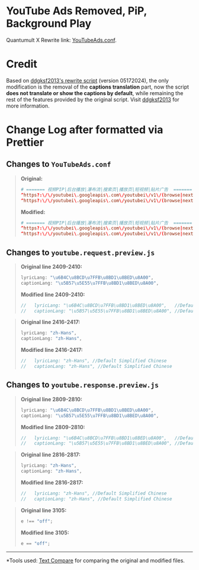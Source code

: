 # YouTube Ads Removed, PiP, Background Play

Quantumult X Rewrite link: [YouTubeAds.conf](https://raw.githubusercontent.com/Ender-Wang/YouTubeAds-PiP-BackgroundPlay/main/YouTubeAds.conf).

# Credit

Based on [ddgksf2013's rewrite script](https://raw.githubusercontent.com/ddgksf2013/Rewrite/master/AdBlock/YoutubeAds.conf) (version 05172024), the only modification is the removal of the **captions translation** part, now the script **does not translate or show the captions by default**, while remaining the rest of the features provided by the original script. Visit [ddgksf2013](https://github.com/ddgksf2013/ddgksf2013) for more information.

# Change Log after formatted via Prettier

## Changes to `YouTubeAds.conf`

> **Original:**
>
> ```conf
> # ======= 视频PIP|后台播放|瀑布流|搜索页|播放页|短视频|贴片广告  ======= #
> ^https?:\/\/youtubei\.googleapis\.com\/youtubei\/v1\/(browse|next|player|reel\/reel_watch_sequence|get_watch) url script-request-body https://raw.githubusercontent.com/Maasea/sgmodule/master/Script/Youtube/dist/youtube.request.preview.js
> ^https?:\/\/youtubei\.googleapis\.com\/youtubei\/v1\/(browse|next|player|search|reel\/reel_watch_sequence|guide|account\/get_setting|get_watch) url script-response-body https://raw.githubusercontent.com/Maasea/sgmodule/master/Script/Youtube/dist/youtube.response.preview.js
> ```
>
> **Modified:**
>
> ```conf
> # ======= 视频PIP|后台播放|瀑布流|搜索页|播放页|短视频|贴片广告  ======= #
> ^https?:\/\/youtubei\.googleapis\.com\/youtubei\/v1\/(browse|next|player|reel\/reel_watch_sequence|get_watch) url script-request-body https://raw.githubusercontent.com/Ender-Wang/YouTubeAds-PiP-BackgroundPlay/main/youtube.request.preview.js
> ^https?:\/\/youtubei\.googleapis\.com\/youtubei\/v1\/(browse|next|player|search|reel\/reel_watch_sequence|guide|account\/get_setting|get_watch) url script-response-body https://raw.githubusercontent.com/Ender-Wang/YouTubeAds-PiP-BackgroundPlay/main/youtube.response.preview.js
> ```

## Changes to `youtube.request.preview.js`

> **Original line 2409-2410:**
>
> ```javascript
> lyricLang: "\u6B4C\u8BCD\u7FFB\u8BD1\u8BED\u8A00",
> captionLang: "\u5B57\u5E55\u7FFB\u8BD1\u8BED\u8A00",
> ```
>
> **Modified line 2409-2410:**
>
> ```javascript
> //   lyricLang: "\u6B4C\u8BCD\u7FFB\u8BD1\u8BED\u8A00",   //Default lyrics > Simplified Chinese off
> //   captionLang: "\u5B57\u5E55\u7FFB\u8BD1\u8BED\u8A00", //Default subtitles > Simplified Chinese off
> ```

> **Original line 2416-2417:**
>
> ```javascript
> lyricLang: "zh-Hans",
> captionLang: "zh-Hans",
> ```
>
> **Modified line 2416-2417:**
>
> ```javascript
> //   lyricLang: "zh-Hans", //Default Simplified Chinese
> //   captionLang: "zh-Hans", //Default Simplified Chinese
> ```

## Changes to `youtube.response.preview.js`

> **Original line 2809-2810:**
>
> ```javascript
> lyricLang: "\u6B4C\u8BCD\u7FFB\u8BD1\u8BED\u8A00",
> captionLang: "\u5B57\u5E55\u7FFB\u8BD1\u8BED\u8A00",
> ```
>
> **Modified line 2809-2810:**
>
> ```javascript
> //   lyricLang: "\u6B4C\u8BCD\u7FFB\u8BD1\u8BED\u8A00",   //Default > lyrics Simplified Chinese off
> //   captionLang: "\u5B57\u5E55\u7FFB\u8BD1\u8BED\u8A00", //Default > subtitles Simplified Chinese off
> ```

> **Original line 2816-2817:**
>
> ```javascript
> lyricLang: "zh-Hans",
> captionLang: "zh-Hans",
> ```
>
> **Modified line 2816-2817:**
>
> ```javascript
> //   lyricLang: "zh-Hans", //Default Simplified Chinese
> //   captionLang: "zh-Hans", //Default Simplified Chinese
> ```

> **Original line 3105:**
>
> ```javascript
> e !== "off";
> ```
>
> **Modified line 3105:**
>
> ```javascript
> e == "off";
> ```

<hr>

\*Tools used: [Text Compare](https://text-compare.com/) for comparing the original and modified files.
